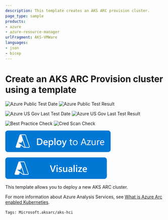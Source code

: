 ```yaml
---
description: This template creates an AKS ARC provision cluster.
page_type: sample
products:
- azure
- azure-resource-manager
urlFragment: AKS-VMWare
languages:
- json
- bicep
---
```

# Create an AKS ARC Provision cluster using a template

![Azure Public Test Date](https://azurequickstartsservice.blob.core.windows.net/badges/quickstarts/microsoft.aksarc/aks-hci/PublicLastTestDate.svg)
![Azure Public Test Result](https://azurequickstartsservice.blob.core.windows.net/badges/quickstarts/microsoft.aksarc/aks-hci/PublicDeployment.svg)

![Azure US Gov Last Test Date](https://azurequickstartsservice.blob.core.windows.net/badges/quickstarts/microsoft.aksarc/aks-hci/FairfaxLastTestDate.svg)
![Azure US Gov Last Test Result](https://azurequickstartsservice.blob.core.windows.net/badges/quickstarts/microsoft.aksarc/aks-hci/FairfaxDeployment.svg)

![Best Practice Check](https://azurequickstartsservice.blob.core.windows.net/badges/quickstarts/microsoft.aksarc/aks-hci/BestPracticeResult.svg)
![Cred Scan Check](https://azurequickstartsservice.blob.core.windows.net/badges/quickstarts/microsoft.aksarc/aks-hci/CredScanResult.svg)

[![Deploy To Azure](https://raw.githubusercontent.com/Azure/azure-quickstart-templates/master/1-CONTRIBUTION-GUIDE/images/deploytoazure.svg?sanitize=true)](https://portal.azure.com/#create/Microsoft.Template/uri/https%3A%2F%2Fraw.githubusercontent.com%2FAzure%2Fazure-quickstart-templates%2Fmaster%2Fquickstarts%2Fmicrosoft.aksarc%2Faks-hci%2Fazuredeploy.json)

[![Visualize](https://raw.githubusercontent.com/Azure/azure-quickstart-templates/master/1-CONTRIBUTION-GUIDE/images/visualizebutton.svg?sanitize=true)](http://armviz.io/#/?load=https%3A%2F%2Fraw.githubusercontent.com%2FAzure%2Fazure-quickstart-templates%2Fmaster%2Fquickstarts%2Fmicrosoft.aksarc%2Faks-hci%2Fazuredeploy.json)

This template allows you to deploy a new AKS ARC cluster.

For more information about Azure Analysis Services, see [What is Azure Arc enabled Kuberneties](https://learn.microsoft.com/en-us/azure/azure-arc/kubernetes/overview).

`Tags: Microsoft.aksarc/aks-hci`
